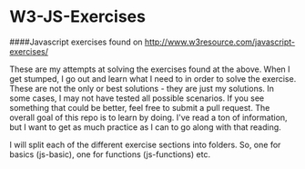 # W3-JS-Exercises

####Javascript exercises found on http://www.w3resource.com/javascript-exercises/

These are my attempts at solving the exercises found at the above. When I get stumped, I go out and learn what I need to in order to solve the exercise. These are not the only or best solutions - they are just my solutions. In some cases, I may not have tested all possible scenarios. If you see something that could be better, feel free to submit a pull request. The overall goal of this repo is to learn by doing. I've read a ton of information, but I want to get as much practice as I can to go along with that reading.

I will split each of the different exercise sections into folders. So, one for basics (js-basic), one for functions (js-functions) etc.

